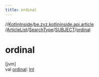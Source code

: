 ```yaml
---
title: ordinal
---
```

//[KotlinInside](../../../../../index.html)/[be.zvz.kotlininside.api.article](../../../index.html)
/[ArticleList](../../index.html)/[SearchType](../index.html)/[SUBJECT](index.html)/[ordinal](ordinal.html)

# ordinal

[jvm]\
val [ordinal](ordinal.html): [Int](https://kotlinlang.org/api/latest/jvm/stdlib/kotlin/-int/index.html)




